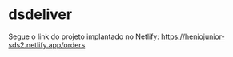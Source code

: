 # dsdeliver
Segue o link do projeto implantado no Netlify: https://heniojunior-sds2.netlify.app/orders
